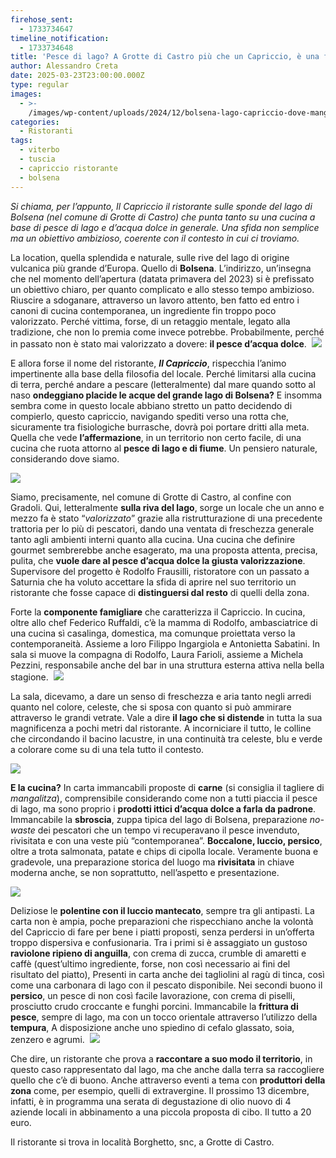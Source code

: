 ```yaml
---
firehose_sent:
  - 1733734647
timeline_notification:
  - 1733734648
title: 'Pesce di lago? A Grotte di Castro più che un Capriccio, è una filosofia'
author: Alessandro Creta
date: 2025-03-23T23:00:00.000Z
type: regular
images:
  - >-
    /images/wp-content/uploads/2024/12/bolsena-lago-capriccio-dove-mangiare-guida-sbroscia-alessandro-creta.webp
categories:
  - Ristoranti
tags:
  - viterbo
  - tuscia
  - capriccio ristorante
  - bolsena
---
```


*Si chiama, per l’appunto, Il Capriccio il ristorante sulle sponde del lago di Bolsena (nel comune di Grotte di Castro) che punta tanto su una cucina a base di pesce di lago e d’acqua dolce in generale. Una sfida non semplice ma un obiettivo ambizioso, coerente con il contesto in cui ci troviamo.*

La location, quella splendida e naturale, sulle rive del lago di origine vulcanica più grande d’Europa. Quello di **Bolsena**. L’indirizzo, un’insegna che nel momento dell’apertura (datata primavera del 2023) si è prefissato un obiettivo chiaro, per quanto complicato e allo stesso tempo ambizioso. Riuscire a sdoganare, attraverso un lavoro attento, ben fatto ed entro i canoni di cucina contemporanea, un ingrediente fin troppo poco valorizzato. Perché vittima, forse, di un retaggio mentale, legato alla tradizione, che non lo premia come invece potrebbe. Probabilmente, perché in passato non è stato mai valorizzato a dovere: **il pesce d’acqua dolce**. 
![](/images/wp-content/uploads/2024/12/capriccio-bolsena-sala-dove-mangiare-alessandro-creta.webp)

E allora forse il nome del ristorante, ***Il Capriccio***, rispecchia l’animo impertinente alla base della filosofia del locale. Perché limitarsi alla cucina di terra, perché andare a pescare (letteralmente) dal mare quando sotto al naso **ondeggiano placide le acque del grande lago di Bolsena?** E insomma sembra come in questo locale abbiano stretto un patto decidendo di compierlo, questo capriccio, navigando spediti verso una rotta che, sicuramente tra fisiologiche burrasche, dovrà poi portare dritti alla meta. Quella che vede **l’affermazione**, in un territorio non certo facile, di una cucina che ruota attorno al **pesce di lago e di fiume**. Un pensiero naturale, considerando dove siamo.

![](/images/wp-content/uploads/2024/12/capriccio-bolsena-dove-mangiare-lago-italia-tavola-alessandro-creta.webp)

Siamo, precisamente, nel comune di Grotte di Castro, al confine con Gradoli. Qui, letteralmente **sulla riva del lago**, sorge un locale che un anno e mezzo fa è stato “*valorizzato*” grazie alla ristrutturazione di una precedente trattoria per lo più di pescatori, dando una ventata di freschezza generale tanto agli ambienti interni quanto alla cucina. Una cucina che definire gourmet sembrerebbe anche esagerato, ma una proposta attenta, precisa, pulita, che **vuole dare al pesce d’acqua dolce la giusta valorizzazione**. Supervisore del progetto è Rodolfo Frausilli, ristoratore con un passato a Saturnia che ha voluto accettare la sfida di aprire nel suo territorio un ristorante che fosse capace di **distinguersi dal resto** di quelli della zona.

Forte la **componente famigliare** che caratterizza il Capriccio. In cucina, oltre allo chef Federico Ruffaldi, c’è la mamma di Rodolfo, ambasciatrice di una cucina sì casalinga, domestica, ma comunque proiettata verso la contemporaneità. Assieme a loro Filippo Ingargiola e Antonietta Sabatini. In sala si muove la compagna di Rodolfo, Laura Farioli, assieme a Michela Pezzini, responsabile anche del bar in una struttura esterna attiva nella bella stagione. 
![](/images/wp-content/uploads/2024/12/sbroscia-lago-bolsena-capriccio-alessandro-creta.webp)

La sala, dicevamo, a dare un senso di freschezza e aria tanto negli arredi quanto nel colore, celeste, che si sposa con quanto si può ammirare attraverso le grandi vetrate. Vale a dire **il lago che si distende** in tutta la sua magnificenza a pochi metri dal ristorante. A incorniciare il tutto, le colline che circondando il bacino lacustre, in una continuità tra celeste, blu e verde a colorare come su di una tela tutto il contesto.

![](/images/wp-content/uploads/2024/12/capriccio-bolsena-dove-mangiare-italia-tavola-alessandro-creta.webp)

**E la cucina?** In carta immancabili proposte di **carne** (si consiglia il tagliere di *mangalitza*), comprensibile considerando come non a tutti piaccia il pesce di lago, ma sono proprio i **prodotti ittici d’acqua dolce a farla da padrone**. Immancabile la **sbroscia**, zuppa tipica del lago di Bolsena, preparazione *no-waste* dei pescatori che un tempo vi recuperavano il pesce invenduto, rivisitata e con una veste più “contemporanea”. **Boccalone, luccio, persico**, oltre a trota salmonata, patate e chips di cipolla locale. Veramente buona e gradevole, una preparazione storica del luogo ma **rivisitata** in chiave moderna anche, se non soprattutto, nell’aspetto e presentazione.

![](/images/wp-content/uploads/2024/12/ravioli-anguilla-capriccio-bolsena-dove-mangiare-alessandro-creta.webp)

Deliziose le **polentine con il luccio mantecato**, sempre tra gli antipasti. La carta non è ampia, poche preparazioni che rispecchiano anche la volontà del Capriccio di fare per bene i piatti proposti, senza perdersi in un’offerta troppo dispersiva e confusionaria. Tra i primi si è assaggiato un gustoso **raviolone ripieno di anguilla**, con crema di zucca, crumble di amaretti e caffè (quest’ultimo ingrediente, forse, non così necessario ai fini del risultato del piatto), Presenti in carta anche dei tagliolini al ragù di tinca, così come una carbonara di lago con il pescato disponibile. Nei secondi buono il **persico**, un pesce di non così facile lavorazione, con crema di piselli, prosciutto crudo croccante e funghi porcini. Immancabile la **frittura di pesce**, sempre di lago, ma con un tocco orientale attraverso l’utilizzo della **tempura**, A disposizione anche uno spiedino di cefalo glassato, soia, zenzero e agrumi. 
![](/images/wp-content/uploads/2024/12/bolsena-capriccio-esterno.webp)

Che dire, un ristorante che prova a **raccontare a suo modo il territorio**, in questo caso rappresentato dal lago, ma che anche dalla terra sa raccogliere quello che c’è di buono. Anche attraverso eventi a tema con **produttori della zona** come, per esempio, quelli di extravergine. Il prossimo 13 dicembre, infatti, è in programma una serata di degustazione di olio nuovo di 4 aziende locali in abbinamento a una piccola proposta di cibo. Il tutto a 20 euro.

Il ristorante si trova in località Borghetto, snc, a Grotte di Castro.
